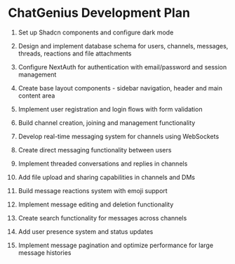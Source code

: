 # ChatGenius Development Plan

1. Set up Shadcn components and configure dark mode

2. Design and implement database schema for users, channels, messages, threads, reactions and file attachments

3. Configure NextAuth for authentication with email/password and session management

4. Create base layout components - sidebar navigation, header and main content area

5. Implement user registration and login flows with form validation

6. Build channel creation, joining and management functionality

7. Develop real-time messaging system for channels using WebSockets

8. Create direct messaging functionality between users

9. Implement threaded conversations and replies in channels

10. Add file upload and sharing capabilities in channels and DMs

11. Build message reactions system with emoji support

12. Implement message editing and deletion functionality

13. Create search functionality for messages across channels

14. Add user presence system and status updates

15. Implement message pagination and optimize performance for large message histories 